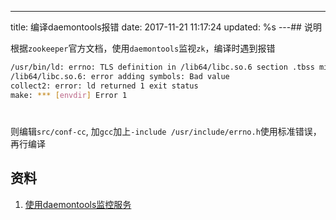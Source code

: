 ---
title: 编译daemontools报错
date: 2017-11-21 11:17:24
updated: %s
---<!--markdown-->## 说明

根据`zookeeper`官方文档，使用`daemontools`监视`zk`，编译时遇到报错

````bash
/usr/bin/ld: errno: TLS definition in /lib64/libc.so.6 section .tbss mismatches non-TLS reference in envdir.o
/lib64/libc.so.6: error adding symbols: Bad value
collect2: error: ld returned 1 exit status
make: *** [envdir] Error 1
````

#

则编辑`src/conf-cc`, 加`gcc`加上`-include /usr/include/errno.h`使用标准错误，再行编译


## 资料

1. [使用daemontools监控服务](http://blog.csdn.net/yangshiqi1089/article/details/6002272)